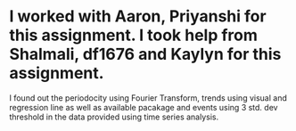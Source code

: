 # I worked with Aaron, Priyanshi for this assignment. I took help from Shalmali, df1676 and Kaylyn for this assignment.

I found out the periodocity using Fourier Transform, trends using visual and regression line as well as available pacakage and events using 3 std. dev threshold in the data provided using time series analysis.
